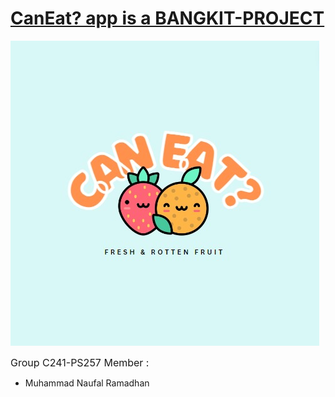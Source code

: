 # <ins>CanEat? app is a BANGKIT-PROJECT</ins>
![LOGOSEMENTARA!](LOGO-SEMENTARA.jpg)

<span style="font-size:12pt;">Group C241-PS257 Member :</span>
* Muhammad Naufal Ramadhan
